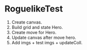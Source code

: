 # RoguelikeTest

1) Create canvas.
2) Build grid and state Hero.
3) Create move for Hero.
4) Update canvas after move hero.
5) Add imgs + test imgs + updateColl.

